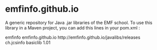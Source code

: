 # emfinfo.github.io
A generic repository for Java .jar libraries of the EMF school. To use this library in a Maven project, you can add this lines in your pom.xml :

  <!-- additional repository -->  
  <repositories>
    <repository>        
      <id>emfinfo</id>
      <name>emfinfo.github.io</name>
      <url>http://emfinfo.github.io/javalibs/releases</url>
    </repository>
  </repositories>      
    
  <!-- dependencies -->
  <dependencies>
    <dependency>       
      <groupId>ch.jcsinfo</groupId>
      <artifactId>basiclib</artifactId>
      <version>1.01</version>
    </dependency>    
  </dependencies>
